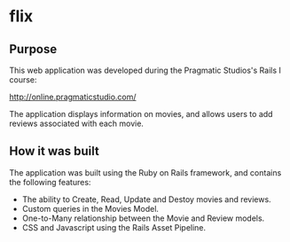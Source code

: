 flix
=============

## Purpose

This web application was developed during the Pragmatic Studios's Rails I course:

http://online.pragmaticstudio.com/

The application displays information on movies, and allows users to add reviews associated with each movie.

## How it was built

The application was built using the Ruby on Rails framework, and contains the following features:

* The ability to Create, Read, Update and Destoy movies and reviews.
* Custom queries in the Movies Model.
* One-to-Many relationship between the Movie and Review models.
* CSS and Javascript using the Rails Asset Pipeline.